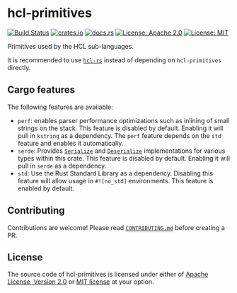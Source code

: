 # hcl-primitives

[![Build Status](https://github.com/martinohmann/hcl-rs/workflows/ci/badge.svg)](https://github.com/martinohmann/hcl-rs/actions?query=workflow%3Aci)
[![crates.io](https://img.shields.io/crates/v/hcl-primitives)](https://crates.io/crates/hcl-primitives)
[![docs.rs](https://img.shields.io/docsrs/hcl-primitives)](https://docs.rs/hcl-primitives)
[![License: Apache 2.0](https://img.shields.io/badge/License-Apache_2.0-blue.svg)](https://opensource.org/licenses/Apache-2.0)
[![License: MIT](https://img.shields.io/badge/License-MIT-yellow.svg)](https://opensource.org/licenses/MIT)

Primitives used by the HCL sub-languages.

It is recommended to use [`hcl-rs`](https://docs.rs/hcl-rs) instead of
depending on `hcl-primitives` directly.

## Cargo features

The following features are available:

* `perf`: enables parser performance optimizations such as inlining of small
  strings on the stack. This feature is disabled by default. Enabling it will
  pull in `kstring` as a dependency. The `perf` feature depends on the `std`
  feature and enables it automatically.
* `serde`: Provides [`Serialize`](https://docs.rs/serde/latest/serde/ser/trait.Serialize.html)
  and [`Deserialize`](https://docs.rs/serde/latest/serde/de/trait.Deserialize.html)
  implementations for various types within this crate. This feature is disabled
  by default. Enabling it will pull in `serde` as a dependency.
* `std`: Use the Rust Standard Library as a dependency. Disabling this feature
  will allow usage in `#![no_std]` environments. This feature is enabled by
  default.

## Contributing

Contributions are welcome! Please read
[`CONTRIBUTING.md`](https://github.com/martinohmann/hcl-rs/blob/main/CONTRIBUTING.md)
before creating a PR.

## License

The source code of hcl-primitives is licensed under either of [Apache License, Version
2.0](https://github.com/martinohmann/hcl-rs/blob/main/LICENSE-APACHE) or [MIT
license](https://github.com/martinohmann/hcl-rs/blob/main/LICENSE-MIT) at your
option.
